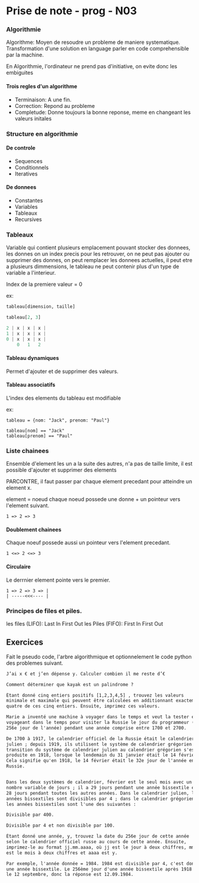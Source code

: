 
# Prise de note - prog - N03

### Algorithmie

Algorithme: Moyen de resoudre un probleme de maniere systematique. Transformation d'une solution en language parler en code comprehensible par la machine.

En Algorithmie, l'ordinateur ne prend pas d'initiative, on evite donc les embiguites

#### Trois regles d'un algorithme

- Terminaison: A une fin.
- Correction: Repond au probleme
- Completude: Donne toujours la bonne reponse, meme en changeant les valeurs initales

### Structure en algorithmie

#### De controle

- Sequences
- Conditionnels
- Iteratives

#### De donnees

- Constantes
- Variables
- Tableaux
- Recursives

### Tableaux

Variable qui contient plusieurs emplacement pouvant stocker des donnees, les donnes on un index precis pour les retrouver, on ne peut pas ajouter ou supprimer des donnes, on peut remplacer les donnees actuelles, il peut etre a plusieurs dimmensions, le tableau ne peut contenir plus d'un type de variable a l'interieur.

Index de la premiere valeur = 0

ex:
```py
tableau[dimension, taille]

tableau[2, 3]

2 | x | x | x |
1 | x | x | x |
0 | x | x | x |
    0   1   2
```

#### Tableau dynamiques

Permet d'ajouter et de supprimer des valeurs.

#### Tableau associatifs

L'index des elements du tableau est modifiable

ex:
```
tableau = {nom: "Jack", prenom: "Paul"}

tableau[nom] == "Jack"
tableau[prenom] == "Paul"
```

### Liste chainees

Ensemble d'element les un a la suite des autres, n'a pas de taille limite, il est possible d'ajouter et supprimer des elements

PARCONTRE, il faut passer par chaque element precedant pour atteindre un element x.

element = noeud
chaque noeud possede une donne + un pointeur vers l'element suivant.

```
1 => 2 => 3
```

#### Doublement chainees

Chaque noeuf possede aussi un pointeur vers l'element precedant. 

```
1 <=> 2 <=> 3
```

#### Circulaire

Le derrnier element pointe vers le premier.
```
1 => 2 => 3 => | 
| -----<<<---- | 
```

### Principes de files et piles.

les files (LIFO): Last In First Out
les Piles (FIFO): First In First Out

## Exercices


Fait le pseudo code, l'arbre algorithmique et optionnelement le code python des problemes suivant.

```txt
J’ai x € et j’en dépense y. Calculer combien il me reste d’€
```
```txt
Comment déterminer que kayak est un palindrome ?
```
```txt
Étant donné cinq entiers positifs [1,2,3,4,5] , trouvez les valeurs 
minimale et maximale qui peuvent être calculées en additionnant exactement 
quatre de ces cinq entiers. Ensuite, imprimez ces valeurs.
```

```txt
Marie a inventé une machine à voyager dans le temps et veut la tester en 
voyageant dans le temps pour visiter la Russie le jour du programmeur (le 
256e jour de l'année) pendant une année comprise entre 1700 et 2700.​

De 1700 à 1917, le calendrier officiel de la Russie était le calendrier 
julien ; depuis 1919, ils utilisent le système de calendrier grégorien. La 
transition du système de calendrier julien au calendrier grégorien s'est 
produite en 1918, lorsque le lendemain du 31 janvier était le 14 février. 
Cela signifie qu'en 1918, le 14 février était le 32e jour de l'année en 
Russie.​


Dans les deux systèmes de calendrier, février est le seul mois avec un 
nombre variable de jours ; il a 29 jours pendant une année bissextile et 
28 jours pendant toutes les autres années. Dans le calendrier julien, les 
années bissextiles sont divisibles par 4 ; dans le calendrier grégorien, 
les années bissextiles sont l'une des suivantes :​

Divisible par 400.​

Divisible par 4 et non divisible par 100.
```

```txt
Étant donné une année, y, trouvez la date du 256e jour de cette année 
selon le calendrier officiel russe au cours de cette année. Ensuite, 
imprimez-le au format jj.mm.aaaa, où jj est le jour à deux chiffres, mm 
est le mois à deux chiffres et aaaa est y.​

Par exemple, l'année donnée = 1984. 1984 est divisible par 4, c'est donc 
une année bissextile. Le 256ème jour d'une année bissextile après 1918 est 
le 12 septembre, donc la réponse est 12.09.1984.
```